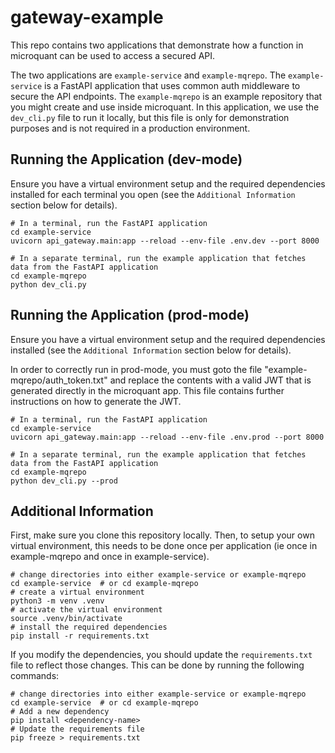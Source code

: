 # gateway-example

This repo contains two applications that demonstrate how a function in microquant can be used to access a secured API.

The two applications are `example-service` and `example-mqrepo`. The `example-service` is a FastAPI application that uses common auth middleware to secure the API endpoints.  The `example-mqrepo` is an example repository that you might create and use inside microquant.  In this application, we use the `dev_cli.py` file to run it locally, but this file is only for demonstration purposes and is not required in a production environment.

## Running the Application (dev-mode)

Ensure you have a virtual environment setup and the required dependencies installed for each terminal you open (see the `Additional Information` section below for details).

```
# In a terminal, run the FastAPI application
cd example-service
uvicorn api_gateway.main:app --reload --env-file .env.dev --port 8000
```

```
# In a separate terminal, run the example application that fetches data from the FastAPI application
cd example-mqrepo
python dev_cli.py
```

## Running the Application (prod-mode)

Ensure you have a virtual environment setup and the required dependencies installed (see the `Additional Information` section below for details).

In order to correctly run in prod-mode, you must goto the file "example-mqrepo/auth_token.txt" and replace the contents with a valid JWT that is generated directly in the microquant app.  This file contains further instructions on how to generate the JWT.

```
# In a terminal, run the FastAPI application
cd example-service
uvicorn api_gateway.main:app --reload --env-file .env.prod --port 8000
```

```
# In a separate terminal, run the example application that fetches data from the FastAPI application
cd example-mqrepo
python dev_cli.py --prod
```

## Additional Information

First, make sure you clone this repository locally.  Then, to setup your own virtual environment, this needs to be done once per application (ie once in example-mqrepo and once in example-service).

```
# change directories into either example-service or example-mqrepo
cd example-service  # or cd example-mqrepo
# create a virtual environment
python3 -m venv .venv
# activate the virtual environment
source .venv/bin/activate
# install the required dependencies
pip install -r requirements.txt
```

If you modify the dependencies, you should update the `requirements.txt` file to reflect those changes. This can be done by running the following commands:

```
# change directories into either example-service or example-mqrepo
cd example-service  # or cd example-mqrepo
# Add a new dependency
pip install <dependency-name>
# Update the requirements file
pip freeze > requirements.txt
```
